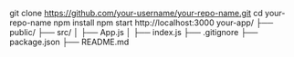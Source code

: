 git clone https://github.com/your-username/your-repo-name.git
cd your-repo-name
npm install
npm start
http://localhost:3000
your-app/
├── public/
├── src/
│   ├── App.js
│   ├── index.js
├── .gitignore
├── package.json
├── README.md

